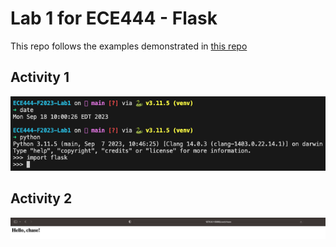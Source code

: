 # Lab 1 for ECE444 - Flask
This repo follows the examples demonstrated in [this repo](https://github.com/miguelgrinberg/flasky)

## Activity 1
![Activity 1](a1.png)

## Activity 2
![Hello Name](a2.png)
